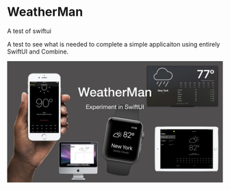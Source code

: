 # WeatherMan
A test of swiftui

A test to see what is needed to complete a simple applicaiton using entirely SwiftUI and Combine.



![WeatherMan App Image Collage](https://raw.githubusercontent.com/jtayler/WeatherMan/master/weathermanscreenshot.jpg)

